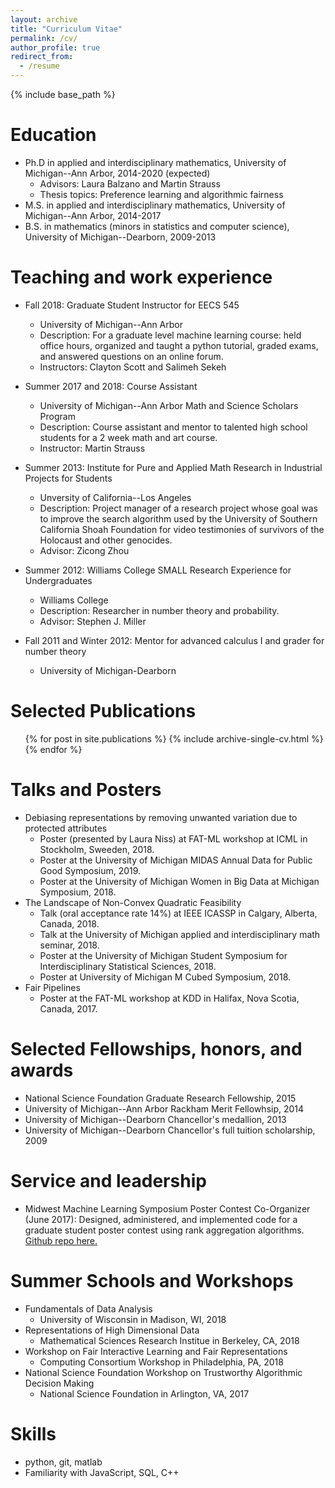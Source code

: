 ```yaml
---
layout: archive
title: "Curriculum Vitae"
permalink: /cv/
author_profile: true
redirect_from:
  - /resume
---
```


{% include base_path %}

Education
======
* Ph.D in applied and interdisciplinary mathematics, University of Michigan--Ann Arbor, 2014-2020 (expected)
  * Advisors: Laura Balzano and Martin Strauss
  * Thesis topics: Preference learning and algorithmic fairness
* M.S. in applied and interdisciplinary mathematics, University of Michigan--Ann Arbor, 2014-2017
* B.S. in mathematics (minors in statistics and computer science), University of Michigan--Dearborn, 2009-2013

Teaching and work experience
======
* Fall 2018: Graduate Student Instructor for EECS 545
  * University of Michigan--Ann Arbor
  * Description: For a graduate level machine learning course: held office hours, organized and
taught a python tutorial, graded exams, and answered questions on an online forum.
  * Instructors: Clayton Scott and Salimeh Sekeh

* Summer 2017 and 2018: Course Assistant
  * University of Michigan--Ann Arbor Math and Science Scholars Program
  * Description: Course assistant and mentor to talented high school students for a 2 week math and art course.
  * Instructor: Martin Strauss
  
* Summer 2013: Institute for Pure and Applied Math Research in Industrial Projects for Students
  * Unversity of California--Los Angeles
  * Description: Project manager of a research project whose goal was to improve the search algorithm used by the University of Southern California Shoah Foundation for video testimonies of survivors of the Holocaust and other genocides.
  * Advisor: Zicong Zhou
  
* Summer 2012: Williams College SMALL Research Experience for Undergraduates
  * Williams College
  * Description: Researcher in number theory and probability.
  * Advisor: Stephen J. Miller
  
* Fall 2011 and Winter 2012: Mentor for advanced calculus I and grader for number theory
  * University of Michigan-Dearborn

Selected Publications
======
  <ul>{% for post in site.publications %}
    {% include archive-single-cv.html %}
  {% endfor %}</ul>
  
Talks and Posters
======
* Debiasing representations by removing unwanted variation due to protected attributes
  * Poster (presented by Laura Niss) at FAT-ML workshop at ICML in Stockholm, Sweeden, 2018.
  * Poster at the University of Michigan MIDAS Annual Data for Public Good Symposium, 2019.
  * Poster at the University of Michigan Women in Big Data at Michigan Symposium, 2018.
* The Landscape of Non-Convex Quadratic Feasibility
  * Talk (oral acceptance rate 14%) at IEEE ICASSP in Calgary, Alberta, Canada, 2018.
  * Talk at the University of Michigan applied and interdisciplinary math seminar, 2018.
  * Poster at the University of Michigan Student Symposium for Interdisciplinary Statistical Sciences, 2018.
  * Poster at University of Michigan M Cubed Symposium, 2018. 
* Fair Pipelines 
  * Poster at the FAT-ML workshop at KDD in Halifax, Nova Scotia, Canada, 2017.

Selected Fellowships, honors, and awards
======
* National Science Foundation Graduate Research Fellowship, 2015
* University of Michigan--Ann Arbor Rackham Merit Fellowhsip, 2014
* University of Michigan--Dearborn Chancellor's medallion, 2013
* University of Michigan--Dearborn Chancellor's full tuition scholarship, 2009

Service and leadership
======
* Midwest Machine Learning Symposium Poster Contest Co-Organizer (June 2017): Designed, administered, and implemented code for a graduate student poster contest using rank aggregation algorithms. [Github repo here.](https://github.com/Amandarg/MMLS2017PosterJudging)

Summer Schools and Workshops
======
* Fundamentals of Data Analysis
  * University of Wisconsin in Madison, WI, 2018
* Representations of High Dimensional Data
  * Mathematical Sciences Research Institue in Berkeley, CA, 2018
* Workshop on Fair Interactive Learning and Fair Representations
  * Computing Consortium Workshop in Philadelphia, PA, 2018
* National Science Foundation Workshop on Trustworthy Algorithmic Decision Making
  * National Science Foundation in Arlington, VA, 2017
  
Skills
======
* python, git, matlab
* Familiarity with JavaScript, SQL, C++
